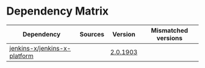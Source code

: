 # Dependency Matrix

Dependency | Sources | Version | Mismatched versions
---------- | ------- | ------- | -------------------
[jenkins-x/jenkins-x-platform](https://github.com/jenkins-x/jenkins-x-platform) |  | [2.0.1903](https://github.com/jenkins-x/jenkins-x-platform/releases/tag/v2.0.1903) | 
